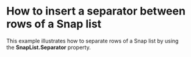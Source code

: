 # How to insert a separator between rows of a Snap list


This example illustrates how to separate rows of a Snap list by using the <strong>SnapList.Separator</strong> property.

<br/>


